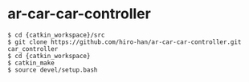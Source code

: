 # ar-car-car-controller

```
$ cd {catkin_workspace}/src
$ git clone https://github.com/hiro-han/ar-car-car-controller.git car_controller
$ cd {catkin_workspace}
$ catkin_make
$ source devel/setup.bash
```